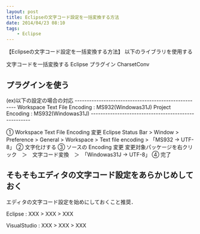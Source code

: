 ```yaml
---
layout: post
title: Eclipseの文字コード設定を一括変換する方法
date: 2014/04/23 08:10
tags:
    - Eclipse
---
```

【Eclipseの文字コード設定を一括変換する方法】
以下のライブラリを使用する

文字コードを一括変換する Eclipse プラグイン CharsetConv​
<h2 class="page-heading">プラグインを使う</h2>
(ex)以下の設定の場合の対応
-----------------------------------------------------
Workspace Text File Encoding : MS932(Windowas31J)
Project Encoding : MS932(Windowas31J)
-----------------------------------------------------

① Workspace Text File Encoding 変更
Eclipse Status Bar &gt; Window &gt; Preference &gt; General
&gt; Workspace &gt; Text file encoding &gt; 「MS932 → UTF-8」
② 文字化けする
③ ソースの Encoding 変更
変更対象パッケージを右クリック　＞　文字コード変換　＞　「Windowas31J → UTF-8」
④ 完了
<h2 class="page-heading">そもそもエディタの文字コード設定をあらかじめしておく</h2>
エディタの文字コード設定を始めにしておくこと推奨．

Eclipse : XXX &gt; XXX &gt; XXX

VisualStudio : XXX &gt; XXX &gt; XXX
